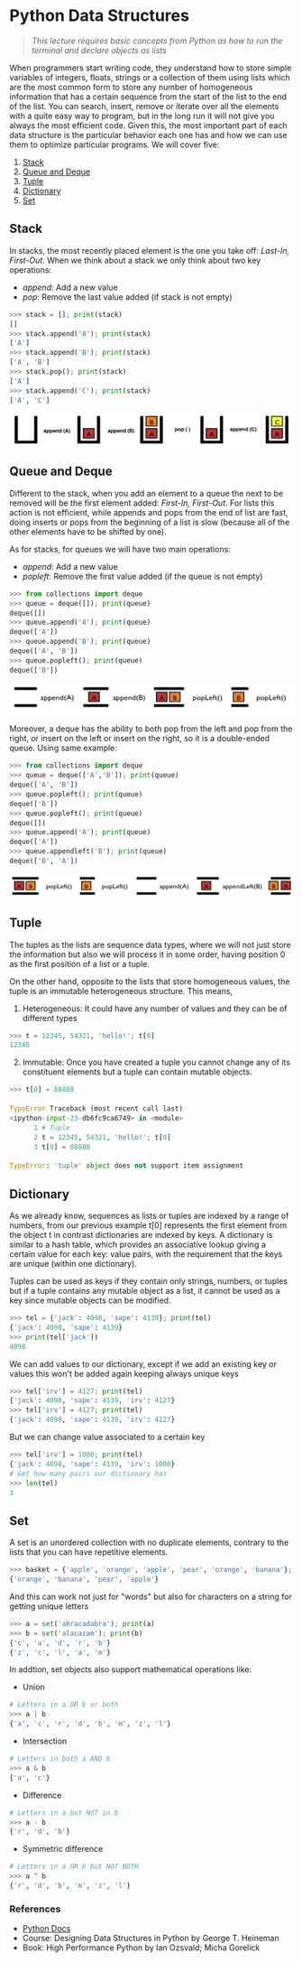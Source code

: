 # Python Data Structures

> *This lecture requires basic concepts from Python as how to run the terminal and declare objects as lists*

When programmers start writing code, they understand how to store simple variables of integers, floats, strings or a collection of them using lists which are the most common form to store any number of homogeneous information that has a certain sequence from the start of the list to the end of the list. You can search, insert, remove or iterate over all the elements with a quite easy way to program, but in the long run it will not give you always the most efficient code.  Given this, the most important part of each data structure is the particular behavior each one has and how we can use them to optimize particular programs. We will cover five:

1. [Stack](#stack)
2. [Queue and Deque](#queue-and-deque)
3. [Tuple](#tuple)
4. [Dictionary](#dictionary)
5. [Set](#set)

## Stack

In stacks, the most recently placed element is the one you take off: *Last-In, First-Out*. When we think about a stack we only think about two key operations:

- *append*: Add a new value
- *pop*: Remove the last value added (if stack is not empty)

```python
>>> stack = []; print(stack)
[]
>>> stack.append('A'); print(stack)
['A']
>>> stack.append('B'); print(stack)
['A', 'B']
>>> stack.pop(); print(stack)
['A']
>>> stack.append('C'); print(stack)
['A', 'C']
```

![alt text](https://github.com/DeliaDelAguila/Catalog/blob/master/Images/Data%20Structures%20-%20Stack.png "Stack")


## Queue and Deque

Different to the stack, when you add an element to a queue the next to be removed will be the first element added: *First-In, First-Out*. For lists this action is not efficient, while appends and pops from the end of list are fast, doing inserts or pops from the beginning of a list is slow (because all of the other elements have to be shifted by one).

As for stacks, for queues we will have two main operations:

- *append*: Add a new value
- *popleft*: Remove the first value added (if the queue is not empty)

```python
>>> from collections import deque
>>> queue = deque([]); print(queue)
deque([])
>>> queue.append('A'); print(queue)
deque(['A'])
>>> queue.append('B'); print(queue)
deque(['A', 'B'])
>>> queue.popleft(); print(queue)
deque(['B'])
```

![alt text](https://github.com/DeliaDelAguila/Catalog/blob/master/Images/Data%20Structures%20-%20Queue.png "Queue")


Moreover, a deque has the ability to both pop from the left and pop from the right, or insert on the left or insert on the right, so it is a double-ended queue. Using same example:

```python
>>> from collections import deque
>>> queue = deque(['A','B']); print(queue)
deque(['A', 'B'])
>>> queue.popleft(); print(queue)
deque(['B'])
>>> queue.popleft(); print(queue)
deque([])
>>> queue.append('A'); print(queue)
deque(['A'])
>>> queue.appendleft('B'); print(queue)
deque(['B', 'A'])
```

![alt text](https://github.com/DeliaDelAguila/Catalog/blob/master/Images/Data%20Structures%20-%20Deque.png "Deque")



## Tuple

The tuples as the lists are sequence data types, where we will not just store the information but also we will process it in some order, having position 0 as the first position of a list or a tuple. 

 On the other hand, opposite to the lists that store homogeneous values, the tuple is an immutable heterogeneous structure. This means, 

1. Heterogeneous: It could have any number of values and they can be of different types
```python
>>> t = 12345, 54321, 'hello!'; t[0]
12345
```

2. Immutable: Once you have created a tuple you cannot change any of its constituent elements but a tuple can contain mutable objects.
```python
>>> t[0] = 88888

TypeError Traceback (most recent call last)
<ipython-input-23-db6fc9ca6749> in <module>
      1 # Tuple
      2 t = 12345, 54321, 'hello!'; t[0]
      3 t[0] = 88888

TypeError: 'tuple' object does not support item assignment
```

## Dictionary

As we already know, sequences as lists or tuples are indexed by a range of numbers, from our previous example t[0] represents the first element from the object t in contrast dictionaries are indexed by keys. A dictionary is similar to a hash table, which provides an associative lookup giving a certain value for each key: value pairs, with the requirement that the keys are unique (within one dictionary). 

 Tuples can be used as keys if they contain only strings, numbers, or tuples but if a tuple contains any mutable object as a list, it cannot be used as a key since mutable objects can be modified.
```python
>>> tel = {'jack': 4098, 'sape': 4139}; print(tel)
{'jack': 4098, 'sape': 4139}
>>> print(tel['jack'])
4098
```

We can add values to our dictionary, except if we add an existing key or values this won't be added again keeping always unique keys
```python
>>> tel['irv'] = 4127; print(tel)
{'jack': 4098, 'sape': 4139, 'irv': 4127}
>>> tel['irv'] = 4127; print(tel) 
{'jack': 4098, 'sape': 4139, 'irv': 4127}
```

But we can change value associated to a certain key
```python
>>> tel['irv'] = 1000; print(tel) 
{'jack': 4098, 'sape': 4139, 'irv': 1000}
# Get how many pairs our dictionary has
>>> len(tel)
3
```

## Set

A set is an unordered collection with no duplicate elements, contrary to the lists that you can have repetitive elements.
```python
>>> basket = {'apple', 'orange', 'apple', 'pear', 'orange', 'banana'}; print(basket)                     
{'orange', 'banana', 'pear', 'apple'}
```

And this can work not just for "words" but also for characters on a string for getting unique letters
```python
>>> a = set('abracadabra'); print(a)
>>> b = set('alacazam'); print(b)
{'c', 'a', 'd', 'r', 'b'}
{'z', 'c', 'l', 'a', 'm'}
```

In addtion, set objects also support mathematical operations like:
- Union
```python
# Letters in a OR b or both
>>> a | b                              
{'a', 'c', 'r', 'd', 'b', 'm', 'z', 'l'}
```

- Intersection
```python
# Letters in both a AND b
>>> a & b       
{'a', 'c'}
```

- Difference
```python
# Letters in a but NOT in b
>>> a - b
{'r', 'd', 'b'}
```

- Symmetric difference
```python
# Letters in a OR b but NOT BOTH
>>> a ^ b                              
{'r', 'd', 'b', 'm', 'z', 'l'}
```


### References

- [Python Docs](https://docs.python.org/3/tutorial/datastructures.html)
- Course: Designing Data Structures in Python by George T. Heineman
- Book: High Performance Python by Ian Ozsvald; Micha Gorelick

